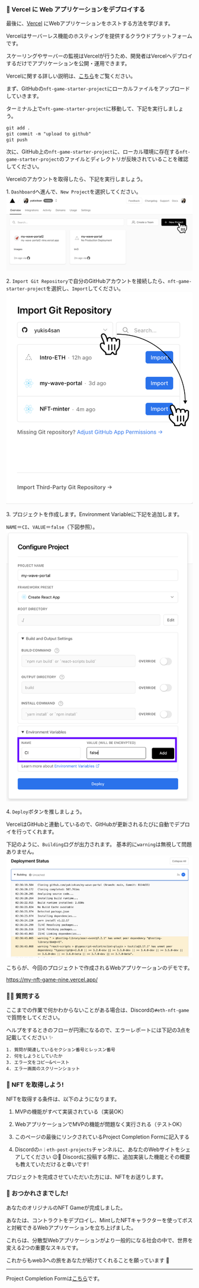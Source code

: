 ### 🤟 Vercel に Web アプリケーションをデプロイする

最後に、[Vercel](https://vercel.com/) にWebアプリケーションをホストする方法を学びます。

Vercelはサーバーレス機能のホスティングを提供するクラウドプラットフォームです。

スケーリングやサーバーの監視はVercelが行うため、開発者はVercelへデプロイするだけでアプリケーションを公開・運用できます。

Vercelに関する詳しい説明は、[こちら](https://zenn.dev/lollipop_onl/articles/eoz-vercel-pricing-2020)をご覧ください。

まず、GitHubの`nft-game-starter-project`にローカルファイルをアップロードしていきます。

ターミナル上で`nft-game-starter-project`に移動して、下記を実行しましょう。

```
git add .
git commit -m "upload to github"
git push
```

次に、GitHub上の`nft-game-starter-project`に、ローカル環境に存在する`nft-game-starter-project`のファイルとディレクトリが反映されていることを確認してください。

Vercelのアカウントを取得したら、下記を実行しましょう。

1\. `Dashboard`へ進んで、`New Project`を選択してください。
![](/public/images/ETH-NFT-Game/section-4/4_3_1.png)

2\. `Import Git Repository`で自分のGitHubアカウントを接続したら、`nft-game-starter-project`を選択し、`Import`してください。
![](/public/images/ETH-NFT-Game/section-4/4_3_2.png)

3\. プロジェクトを作成します。Environment Variableに下記を追加します。

`NAME`＝`CI`、`VALUE`＝`false`（下図参照）。
![](/public/images/ETH-NFT-Game/section-4/4_3_3.png)

4\. `Deploy`ボタンを推しましょう。

VercelはGitHubと連動しているので、GitHubが更新されるたびに自動でデプロイを行ってくれます。

下記のように、`Building`ログが出力されます。
基本的に`warning`は無視して問題ありません。
![](/public/images/ETH-NFT-Game/section-4/4_3_4.png)

こちらが、今回のプロジェクトで作成されるWebアプリケーションのデモです。

https://my-nft-game-nine.vercel.app/

### 🙋‍♂️ 質問する

ここまでの作業で何かわからないことがある場合は、Discordの`#eth-nft-game`で質問をしてください。

ヘルプをするときのフローが円滑になるので、エラーレポートには下記の3点を記載してください ✨

```
1. 質問が関連しているセクション番号とレッスン番号
2. 何をしようとしていたか
3. エラー文をコピー&ペースト
4. エラー画面のスクリーンショット
```

### 🎫 NFT を取得しよう!

NFTを取得する条件は、以下のようになります。

1. MVPの機能がすべて実装されている（実装OK）

2. WebアプリケーションでMVPの機能が問題なく実行される（テストOK）

3. このページの最後にリンクされているProject Completion Formに記入する

4. Discordの`🔥｜eth-post-projects`チャンネルに、あなたのWebサイトをシェアしてください 😉🎉 Discordに投稿する際に、追加実装した機能とその概要も教えていただけると幸いです!

プロジェクトを完成させていただいた方には、NFTをお送りします。

### 🎉 おつかれさまでした!

あなたのオリジナルのNFT Gameが完成しました。

あなたは、コントラクトをデプロイし、MintしたNFTキャラクターを使ってボスと対戦できるWebアプリケーションを立ち上げました。

これらは、分散型Webアプリケーションがより一般的になる社会の中で、世界を変える2つの重要なスキルです。

これからもweb3への旅をあなたが続けてくれることを願っています 🚀

---

Project Completion Formは[こちら](https://airtable.com/shrf1cCtTx0iQuszX)です。
